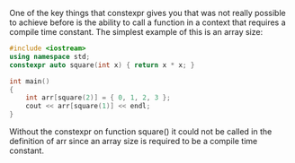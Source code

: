 One of the key things that constexpr gives you that was not really possible to achieve before
is the ability to call a function in a context that requires a compile time constant. 
The simplest example of this is an array size:
```cpp
#include <iostream>
using namespace std;
constexpr auto square(int x) { return x * x; }

int main()
{
    int arr[square(2)] = { 0, 1, 2, 3 };
    cout << arr[square(1)] << endl;
}
```
Without the constexpr on function square() it could not be called in the definition of arr since an array size is required to be a compile time constant.
